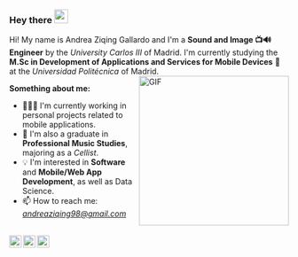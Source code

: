 ### Hey there <img src="https://media.giphy.com/media/hvRJCLFzcasrR4ia7z/giphy.gif" width="25px">

Hi! My name is Andrea Ziqing Gallardo and I'm a **Sound and Image 📺🔊 Engineer** by the *University Carlos III* of Madrid. I'm currently studying the **M.Sc in Development of Applications and Services for Mobile Devices** 📱 at the *Universidad Politécnica* of Madrid.
<img align="right" alt="GIF" src="https://image.freepik.com/vector-gratis/chica-portatil-silla-concepto-independiente-o-estudio_113065-289.jpg" width="270" height="270" />

**Something about me:**

- 👩🏻‍💻 I'm currently working in personal projects related to mobile applications.
- 🎻 I'm also a graduate in **Professional Music Studies**, majoring as a *Cellist*.
- 💡 I'm interested in **Software** and **Mobile/Web App Development**, as well as Data Science.
- 📫 How to reach me: *andreaziqing98@gmail.com*

<br />

<a href="https://www.linkedin.com/in/andrezg98/">
  <img align="left" alt="Andrea's LinkedIN" width="22px" src="https://raw.githubusercontent.com/peterthehan/peterthehan/master/assets/linkedin.svg" />
</a>

<a href="https://www.kaggle.com/andreagallardo">
  <img align="left" alt="Andrea's Kaggle" width="22px" src="https://cdn4.iconfinder.com/data/icons/logos-and-brands/512/189_Kaggle_logo_logos-1024.png" />
</a>

<a href="https://open.spotify.com/user/andreaziqing?si=TARFI6zVQragWtegX3Wt0g">
  <img align="left" alt="Andrea's Spotify" width="22px" src="https://upload.wikimedia.org/wikipedia/commons/thumb/1/19/Spotify_logo_without_text.svg/336px-Spotify_logo_without_text.svg.png?20160123212544" />
</a>
